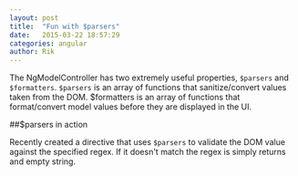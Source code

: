 ```yaml
---
layout: post
title:  "Fun with $parsers"
date:   2015-03-22 18:57:29
categories: angular
author: Rik
---
```

The NgModelController has two extremely useful properties, ``$parsers`` and ``$formatters``. ``$parsers`` is an array of functions that sanitize/convert values taken from the DOM. $formatters is an array of functions that format/convert model values before they are displayed in the UI.

##$parsers in action  

Recently created a directive that uses ``$parsers`` to validate the DOM value against the specified regex. If it doesn't match the regex is simply returns and empty string.

<script src="https://gist.github.com/rikbrowning/0e458bc85235f215e587.js"></script>